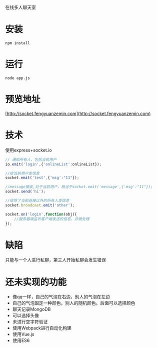 在线多人聊天室

# 安装
	npm install

# 运行
	node app.js

# 预览地址
[http://socket.fengyuanzemin.com](http://socket.fengyuanzemin.com)

# 技术

使用express+socket.io

```js
// 通知所有人，包括当前用户
io.emit('login',{'onlineList':onlineList});

//给当前用户发信息
socket.emit('test',{'msg':"11"});

//message接收,对于当前用户，相当于socket.emit('message',{'msg':"11"});
socket.send('hi');

//给除了当前连接以外的所有人发信息
socket.broadcast.emit('other');

socket.on('login',function(obj){
    //服务器端监听客户端发送的信息，并做处理
});
```

# 缺陷

只能与一个人进行私聊，第三人开始私聊会发生错误


# 还未实现的功能

* 像qq一样，自己的气泡在右边，别人的气泡在左边
* 自己的气泡固定一种颜色，别人的随机颜色。后面可以选择颜色
* 聊天记录MongoDB
* 可以选择头像
* 未进行空字符验证
* 使用Webpack进行自动化构建
* 使用Vue.js
* 使用ES6